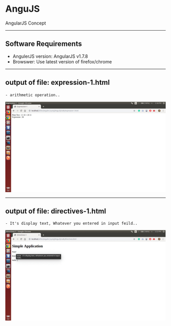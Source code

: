 # AnguJS
AngularJS Concept

---
## Software Requirements
- AngulerJS version: AngularJS v1.7.8
- Browswer: Use latest version of firefox/chrome


---
## output of file: expression-1.html
	- arithmetic operation..
<kbd><img src="/imgs-readme/expression-1_v1-1.png" alt="expression-1_v1-1" title="arithmetic operation using angularjs.."></img></kbd>


---
## output of file: directives-1.html
	- It's display text, Whatever you entered in input feild..
<kbd><img src="/imgs-readme/directives_v2-2.gif" alt="directives_v2-2" title="It's display text, Whatever you entered in input feild.."></img></kbd>